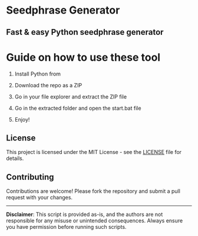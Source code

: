 # Seedphrase Generator             
              
## Fast & easy Python seedphrase generator                 
                      
# Guide on how to use these tool                    
                  
1. Install Python from                    
         
2. Download the repo as a ZIP              
            
3. Go in your file explorer and extract the ZIP file            
                    
4. Go in the extracted folder and open the start.bat file           
                   
5. Enjoy!                
                      
## License                       
             
This project is licensed under the MIT License - see the [LICENSE](LICENSE) file for details.                         
         
## Contributing          
             
Contributions are welcome! Please fork the repository and submit a pull request with your changes.               
               
---             
                   
**Disclaimer**: This script is provided as-is, and the authors are not responsible for any misuse or unintended consequences. Always ensure you have permission before running such scripts.                 
